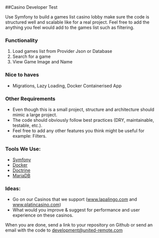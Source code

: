 ##Casino Developer Test

Use Symfony to build a games list casino lobby make sure the code is structured
well and scalable like for a real project. Feel free to add the anything you
feel would add to the games list such as filtering.

### Functionality
1. Load games list from Provider Json or Database
2. Search for a game
3. View Game Image and Name

### Nice to haves
- Migrations, Lazy Loading, Docker Containerised App

### Other Requirements
* Even though this is a small project, structure and architecture should mimic a large project.
* The code should obviously follow best practices (DRY, maintainable, testable, etc.).
* Feel free to add any other features you think might be useful for example: Filters.

### Tools We Use:
* [Symfony](https://symfony.com)
* [Docker](https://www.docker.com)
* [Doctrine](https://www.doctrine-project.org)
* [MariaDB](https://mariadb.org)

### Ideas:
* Go on our Casinos that we support (www.lapalingo.com and www.platincasino.com)
* What would you improve & suggest for performance and user experience on these casinos.

When you are done, send a link to your repository on Github or send an email with the code to development@united-remote.com

